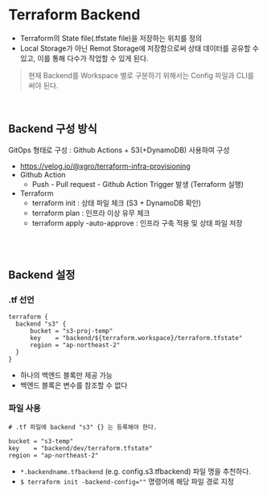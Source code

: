 # Terraform Backend
* Terraform의 State file(.tfstate file)을 저장하는 위치를 정의
* Local Storage가 아닌 Remot Storage에 저장함으로써 상태 데이터를 공유할 수 있고, 이를 통해 다수가 작업할 수 있게 된다.
> 현재 Backend를 Workspace 별로 구분하기 위해서는 Config 파일과 CLI를 써야 된다. 
</br>

## Backend 구성 방식
GitOps 형태로 구성 : Github Actions + S3(+DynamoDB) 사용하여 구성
* https://velog.io/@xgro/terraform-infra-provisioning
* Github Action
    * Push - Pull request - Github Action Trigger 발생 (Terraform 실행)
* Terraform
    * terraform init : 상태 파일 체크 (S3 + DynamoDB 확인)
    * terraform plan : 인프라 이상 유무 체크
    * terraform apply -auto-approve : 인프라 구축 적용 및 상태 파일 저장
</br>
</br>


## Backend 설정
### .tf 선언
```
terraform {
  backend "s3" {
      bucket = "s3-proj-temp"
      key    = "backend/${terraform.workspace}/terraform.tfstate"
      region = "ap-northeast-2"
  }
}

```
* 하나의 백엔드 블록만 제공 가능
* 백엔드 블록은 변수를 참조할 수 없다

### 파일 사용
```
# .tf 파일에 backend "s3" {} 는 등록해야 한다.

bucket = "s3-temp"
key    = "backend/dev/terraform.tfstate"
region = "ap-northeast-2"
```
* ```*.backendname.tfbackend``` (e.g. config.s3.tfbackend) 파일 명을 추천하다.
* ```$ terraform init -backend-config=""``` 명령어에 해당 파일 경로 지정
